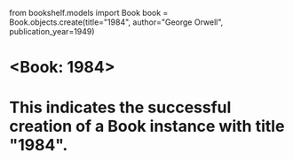 from bookshelf.models import Book
book = Book.objects.create(title="1984", author="George Orwell", publication_year=1949)

# <Book: 1984>
# This indicates the successful creation of a Book instance with title "1984".